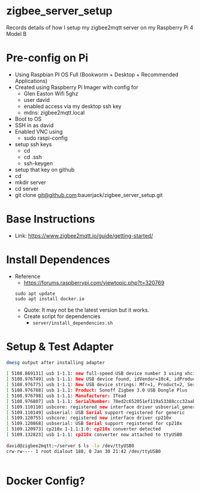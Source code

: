# zigbee_server_setup
Records details of how I setup my zigbee2mqtt server on my Raspberry Pi 4 Model B

# Pre-config on Pi
- Using Raspbian PI OS Full (Bookworm + Desktop + Recommended Applications)
- Created using Raspberry Pi Imager with config for
	- Glen Easton Wifi 5ghz
	- user david 
	- enabled access via my desktop ssh key
	- mdns: zigbee2mqtt.local
- Boot to OS
- SSH in as david
- Enabled VNC using
	- sudo raspi-config
- setup ssh keys
	- cd
	- cd .ssh
	- ssh-keygen
- setup that key on github
- cd
- mkdir server
- cd server
- git clone git@github.com:bauerjack/zigbee_server_setup.git

# Base Instructions
- Link: https://www.zigbee2mqtt.io/guide/getting-started/

# Install Dependences
- Reference
	- https://forums.raspberrypi.com/viewtopic.php?t=320769
	```
	sudo apt update
	sudo apt install docker.io
	```
	- Quote: It may not be the latest version but it works.
	- Create script for dependencies	
		- `server/install_dependencies.sh`

# Setup & Test Adapter 

```bash
dmesg output after installing adapter  
  
[ 5108.869131] usb 1-1.1: new full-speed USB device number 3 using xhci_hcd  
[ 5108.976749] usb 1-1.1: New USB device found, idVendor=10c4, idProduct=ea60, bcdDevice= 1.00  
[ 5108.976775] usb 1-1.1: New USB device strings: Mfr=1, Product=2, SerialNumber=3  
[ 5108.976788] usb 1-1.1: Product: Sonoff Zigbee 3.0 USB Dongle Plus  
[ 5108.976798] usb 1-1.1: Manufacturer: ITead  
[ 5108.976807] usb 1-1.1: SerialNumber: 78ed2c652051ef119a53388ccc32aab1  
[ 5109.110110] usbcore: registered new interface driver usbserial_generic  
[ 5109.110149] usbserial: USB Serial support registered for generic  
[ 5109.120755] usbcore: registered new interface driver cp210x  
[ 5109.120868] usbserial: USB Serial support registered for cp210x  
[ 5109.120973] cp210x 1-1.1:1.0: cp210x converter detected  
[ 5109.132823] usb 1-1.1: cp210x converter now attached to ttyUSB0  
  
david@zigbee2mqtt:~/server $ ls -la /dev/ttyUSB0  
crw-rw---- 1 root dialout 188, 0 Jan 30 21:42 /dev/ttyUSB0  
  
```

# Docker Config?




